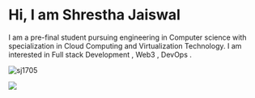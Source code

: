 <h1>Hi, I am Shrestha Jaiswal</h1>

<!-- <a href="https://git.io/typing-svg"><img src="https://readme-typing-svg.demolab.com?font=Fira+Code&weight=200&size=70&duration=2000&pause=1000&center=true&width=1000&height=100&lines=Welcome" alt="Typing SVG" /></a>
 -->
I am a pre-final student pursuing engineering in Computer science with specialization in Cloud Computing and 
Virtualization Technology. 
I am interested in Full stack Development , Web3 , DevOps . 

<p align="left"> <img src="https://komarev.com/ghpvc/?username=sj1705&label=Profile%20views&color=0e75b6&style=flat" alt="sj1705" /> </p>


<img align="center" src="https://github-readme-streak-stats.herokuapp.com?user=sj1705&theme=algolia" />

<!-- <img align="center" src="https://github-readme-stats.vercel.app/api?username=sj1705&show_icons=true&theme=tokyonight#gh-dark-mode-only" /> ! -->

<!-- [![Top Langs](https://github-readme-stats.vercel.app/api/top-langs/?username=sj1705)](https://github.com/sj1705/github-readme-stats)  ! -->
<!-- [![GitHub Streak](https://streak-stats.demolab.com/?user=sj1705&theme=algolia)](https://git.io/streak-stats)
 -->
